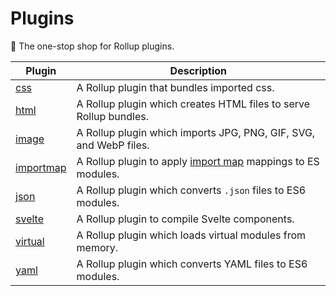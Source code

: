 # Plugins

🍣 The one-stop shop for Rollup plugins.

| Plugin                   | Description                                                                                        |
| ------------------------ | -------------------------------------------------------------------------------------------------- |
| [css](./css)             | A Rollup plugin that bundles imported css.                                                         |
| [html](./html)           | A Rollup plugin which creates HTML files to serve Rollup bundles.                                  |
| [image](./image)         | A Rollup plugin which imports JPG, PNG, GIF, SVG, and WebP files.                                  |
| [importmap](./importmap) | A Rollup plugin to apply [import map](https://github.com/WICG/import-maps) mappings to ES modules. |
| [json](./json)           | A Rollup plugin which converts `.json` files to ES6 modules.                                       |
| [svelte](./svelte)       | A Rollup plugin to compile Svelte components.                                                      |
| [virtual](./virtual)     | A Rollup plugin which loads virtual modules from memory.                                           |
| [yaml](./yaml)           | A Rollup plugin which converts YAML files to ES6 modules.                                          |
